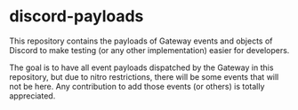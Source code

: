 # discord-payloads

This repository contains the payloads of Gateway events and objects of Discord to make testing (or any other implementation) easier for developers.

The goal is to have all event payloads dispatched by the Gateway in this repository, but due to nitro restrictions, 
there will be some events that will not be here. Any contribution to add those events (or others) is totally appreciated.
